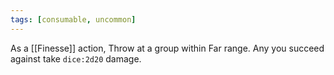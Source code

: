 ```yaml
---
tags: [consumable, uncommon]
---
```

As a [[Finesse]] action, Throw at a group within Far range. Any you succeed against take `dice:2d20` damage.